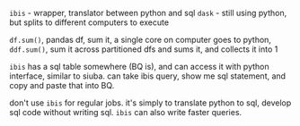 `ibis` - wrapper, translator between python and sql
`dask` - still using python, but splits to different computers to execute

`df.sum()`, pandas df, sum it, a single core on computer goes to python, 
`ddf.sum()`, sum it across partitioned dfs and sums it, and collects it into 1


`ibis` has a sql table somewhere (BQ is), and can access it with python interface, similar to siuba. can take ibis query, show me sql statement, and copy and paste that into BQ.

don't use `ibis` for regular jobs. it's simply to translate python to sql, develop sql code without writing sql. `ibis` can also write faster queries.